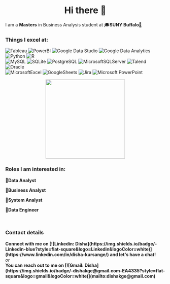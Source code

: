   <h1 align="center">Hi there 👋</h1>
I am a <b>Masters</b> in Business Analysis student at 🎓<b>SUNY Buffalo</b><a href="https://www.buffalo.edu/" color="black">🔗</a>
<br>

<h3>Things I excel at:</h3>
<p>
  <img alt="Tableau" src="https://img.shields.io/badge/-Tableau-E97627?style=flat-square&logo=tableau&logoColor=white" />
  <img alt="PowerBI" src="https://img.shields.io/badge/-PowerBI-F2C811?style=flat-square&logo=powerbi&logoColor=white" />
  <img alt="Google Data Studio" src="https://img.shields.io/badge/-Google Data Studio-669DF6?style=flat-square&logo=googledatastudio&logoColor=white" />
  <img alt="Google Data Analytics" src="https://img.shields.io/badge/-Google Data Analytics-E37400?style=flat-square&logo=googleanalytics&logoColor=white" />
  <br>
  <img alt="Python" src="https://img.shields.io/badge/-Python-3776AB?style=flat-square&logo=python&logoColor=white" />
  <img alt="R" src="https://img.shields.io/badge/-R-276DC3?style=flat-square&logo=r&logoColor=white" />
  <br>  
  <img alt="MySQL" src="https://img.shields.io/badge/-MySQL-4479A1?style=flat-square&logo=mysql&logoColor=white" />
  <img alt="SQLite" src="https://img.shields.io/badge/-SQLite-003B57?style=flat-square&logo=sqlite&logoColor=white" />
  <img alt="PostgreSQL" src="https://img.shields.io/badge/-PostgreSQL-4169E1?style=flat-square&logo=postgresql&logoColor=white" />
  <img alt="MicrosoftSQLServer" src="https://img.shields.io/badge/-MicrosoftSQLServer-CC2927?style=flat-square&logo=microsoftsqlserver&logoColor=white" />
  <img alt="Talend" src="https://img.shields.io/badge/-Talend-FF6D70?style=flat-square&logo=talend&logoColor=white" />
  <img alt="Oracle" src="https://img.shields.io/badge/-Oracle-F80000?style=flat-square&logo=oracle&logoColor=white" />
  <br>
  <img alt="MicrosoftExcel" src="https://img.shields.io/badge/-MicrosoftExcel-217346?style=flat-square&logo=microsoftexcel&logoColor=white" />
  <img alt="GoogleSheets" src="https://img.shields.io/badge/-GoogleSheets-34A853?style=flat-square&logo=googlesheets&logoColor=white" />
  <img alt="Jira" src="https://img.shields.io/badge/-Jira-0052CC?style=flat-square&logo=jira&logoColor=white" />
  <img alt="Microsoft PowerPoint" src="https://img.shields.io/badge/-Microsoft PowerPoint-B7472A?style=flat-square&logo=microsoftpowerpoint&logoColor=white" />

</p>
<p align="center">
<img src="https://media.giphy.com/media/SvckSy7fFviqrq8ClF/giphy.gif?cid=790b7611tvqg3umcci5qljuhjxkcu1qfceot86lzn2mpnule&ep=v1_gifs_search&rid=giphy.gif&ct=g"  width="250">
</p>
<h3>Roles I am interested in:</h3>
<p>
  
  🎯<b>Data Analyst</b>    

  🎯<b>Business Analyst</b>     
  
  🎯<b>System Analyst</b>     
  
  🎯<b>Data Engineer</b>    
  
</p>
<br>


<h3>Contact details</h3>
<b>Connect with me on [![Linkedin: Disha](https://img.shields.io/badge/-Linkedin-blue?style=flat-square&logo=Linkedin&logoColor=white)](https://www.linkedin.com/in/disha-kursange/) and let's have a chat!</b>
<br><i>or</i><br>
<b>You can reach out to me on [![Gmail: Disha](https://img.shields.io/badge/-dishakge@gmail.com-EA4335?style=flat-square&logo=gmail&logoColor=white)](mailto:dishakge@gmail.com)

